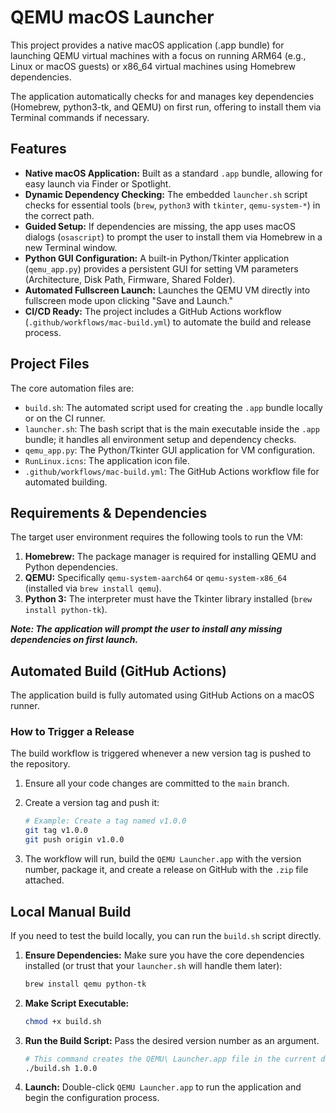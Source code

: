 # QEMU macOS Launcher

This project provides a native macOS application (.app bundle) for launching QEMU virtual machines with a focus on running ARM64 (e.g., Linux or macOS guests) or x86\_64 virtual machines using Homebrew dependencies.

The application automatically checks for and manages key dependencies (Homebrew, python3-tk, and QEMU) on first run, offering to install them via Terminal commands if necessary.

## Features

* **Native macOS Application:** Built as a standard `.app` bundle, allowing for easy launch via Finder or Spotlight.
* **Dynamic Dependency Checking:** The embedded `launcher.sh` script checks for essential tools (`brew`, `python3` with `tkinter`, `qemu-system-*`) in the correct path.
* **Guided Setup:** If dependencies are missing, the app uses macOS dialogs (`osascript`) to prompt the user to install them via Homebrew in a new Terminal window.
* **Python GUI Configuration:** A built-in Python/Tkinter application (`qemu_app.py`) provides a persistent GUI for setting VM parameters (Architecture, Disk Path, Firmware, Shared Folder).
* **Automated Fullscreen Launch:** Launches the QEMU VM directly into fullscreen mode upon clicking "Save and Launch."
* **CI/CD Ready:** The project includes a GitHub Actions workflow (`.github/workflows/mac-build.yml`) to automate the build and release process.

## Project Files

The core automation files are:
* `build.sh`: The automated script used for creating the `.app` bundle locally or on the CI runner.
* `launcher.sh`: The bash script that is the main executable inside the `.app` bundle; it handles all environment setup and dependency checks.
* `qemu_app.py`: The Python/Tkinter GUI application for VM configuration.
* `RunLinux.icns`: The application icon file.
* `.github/workflows/mac-build.yml`: The GitHub Actions workflow file for automated building.

## Requirements & Dependencies

The target user environment requires the following tools to run the VM:

1.  **Homebrew:** The package manager is required for installing QEMU and Python dependencies.
2.  **QEMU:** Specifically `qemu-system-aarch64` or `qemu-system-x86_64` (installed via `brew install qemu`).
3.  **Python 3:** The interpreter must have the Tkinter library installed (`brew install python-tk`).

***Note: The application will prompt the user to install any missing dependencies on first launch.***

## Automated Build (GitHub Actions)

The application build is fully automated using GitHub Actions on a macOS runner.

### How to Trigger a Release

The build workflow is triggered whenever a new version tag is pushed to the repository.

1.  Ensure all your code changes are committed to the `main` branch.
2.  Create a version tag and push it:

    ```bash
    # Example: Create a tag named v1.0.0
    git tag v1.0.0
    git push origin v1.0.0
    ```

3.  The workflow will run, build the `QEMU Launcher.app` with the version number, package it, and create a release on GitHub with the `.zip` file attached.

## Local Manual Build

If you need to test the build locally, you can run the `build.sh` script directly.

1.  **Ensure Dependencies:** Make sure you have the core dependencies installed (or trust that your `launcher.sh` will handle them later):
    ```bash
    brew install qemu python-tk
    ```

2.  **Make Script Executable:**
    ```bash
    chmod +x build.sh
    ```

3.  **Run the Build Script:** Pass the desired version number as an argument.

    ```bash
    # This command creates the QEMU\ Launcher.app file in the current directory
    ./build.sh 1.0.0
    ```

4.  **Launch:** Double-click `QEMU Launcher.app` to run the application and begin the configuration process.

